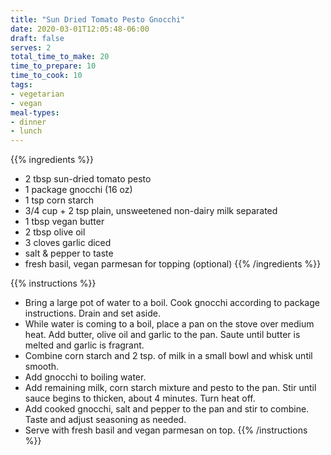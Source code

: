 ```yaml
---
title: "Sun Dried Tomato Pesto Gnocchi"
date: 2020-03-01T12:05:48-06:00
draft: false
serves: 2
total_time_to_make: 20
time_to_prepare: 10
time_to_cook: 10
tags:
- vegetarian
- vegan
meal-types:
- dinner
- lunch
---
```


{{% ingredients %}}
- 2 tbsp sun-dried tomato pesto
- 1 package gnocchi (16 oz)
- 1 tsp corn starch
- 3/4 cup + 2 tsp plain, unsweetened non-dairy milk separated
- 1 tbsp vegan butter
- 2 tbsp olive oil
- 3 cloves garlic diced
- salt & pepper to taste
- fresh basil, vegan parmesan for topping (optional)
{{% /ingredients %}}

{{% instructions %}}
- Bring a large pot of water to a boil. Cook gnocchi according to package instructions. Drain and set aside.
- While water is coming to a boil, place a pan on the stove over medium heat. Add butter, olive oil and garlic to the pan. Saute until butter is melted and garlic is fragrant. 
- Combine corn starch and 2 tsp. of milk in a small bowl and whisk until smooth.
- Add gnocchi to boiling water.
- Add remaining milk, corn starch mixture and pesto to the pan. Stir until sauce begins to thicken, about 4 minutes. Turn heat off.
- Add cooked gnocchi, salt and pepper to the pan and stir to combine. Taste and adjust seasoning as needed. 
- Serve with fresh basil and vegan parmesan on top.
{{% /instructions %}}

